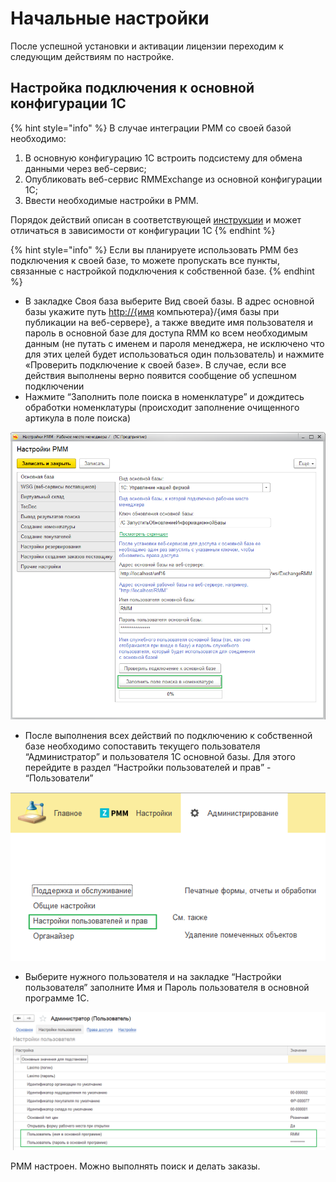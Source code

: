 # Начальные настройки

После успешной установки и активации лицензии переходим к следующим действиям по настройке.

## Настройка подключения к основной конфигурации 1С

{% hint style="info" %}
В случае интеграции РММ со своей базой необходимо:

1. В основную конфигурацию 1С встроить подсистему для обмена данными через веб-сервис;
2. Опубликовать веб-сервис RMMExchange из основной конфигурации 1С;
3. Ввести необходимые настройки в РММ.

Порядок действий описан в соответствующей [инструкции](../integraciya-s-osnovnoi-konfiguraciei-1s/) и может отличаться в зависимости от конфигурации 1С
{% endhint %}

{% hint style="info" %}
Если вы планируете использовать РММ без подключения к своей базе, то можете пропускать все пункты, связанные с настройкой подключения к собственной базе.
{% endhint %}

* В закладке Своя база выберите Вид своей базы. В адрес основной базы укажите путь [http://{имя](http://{имя) компьютера}/{имя базы при публикации на веб-сервере}, а также введите имя пользователя и пароль в основной базе для доступа RMM ко всем необходимым данным \(не путать с именем и пароля менеджера, не исключено что для этих целей будет использоваться один пользователь\) и нажмите «Проверить подключение к своей базе». В случае, если все действия выполнены верно появится сообщение об успешном подключении
* Нажмите “Заполнить поле поиска в номенклатуре” и дождитесь обработки номенклатуры \(происходит заполнение очищенного артикула в поле поиска\)

![](../.gitbook/assets/image%20%2844%29.png)

* После выполнения всех действий по подключению к собственной базе необходимо сопоставить текущего пользователя “Администратор” и пользователя 1С основной базы. Для этого перейдите в раздел “Настройки пользователей и прав” - “Пользователи”

![](../.gitbook/assets/image%20%2829%29.png)

* Выберите нужного пользователя и на закладке “Настройки пользователя” заполните Имя и Пароль пользователя в основной программе 1С.

![](../.gitbook/assets/image%20%286%29.png)

РММ настроен. Можно выполнять поиск и делать заказы.

